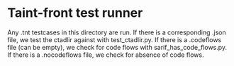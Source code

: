 # Taint-front test runner

Any .tnt testcases in this directory are run.
If there is a corresponding .json file, we test the ctadlir against with test_ctadlir.py.
If there is a .codeflows file (can be empty), we check for code flows with sarif_has_code_flows.py.
If there is a .nocodeflows file, we check for absence of code flows.
